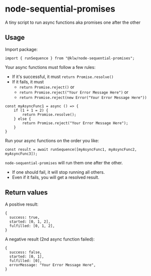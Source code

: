 # node-sequential-promises

A tiny script to run async functions aka promises one after the other

## Usage

Import package:

```
import { runSequence } from "@klw/node-sequential-promises";
```

Your async functions must follow a few rules:

- If it's successful, it must `return Promise.resolve()`
- If it fails, it must
  - `return Promise.reject()` or
  - `return Promise.reject("Your Error Message Here")` or
  - `return Promise.reject(new Error("Your Error Message Here"))`

```
const myAsyncFunc1 = async () => {
    if (1 + 1 = 2) {
        return Promise.resolve();
    } else {
        return Promise.reject("Your Error Message Here");
    }
}
```

Run your async functions on the order you like:

```
const result = await runSequence([myAsyncFunc1, myAsyncFunc2, myAsyncFunc3]);
```

`node-sequential-promises` will run them one after the other.

- If one should fail, it will stop running all others.
- Even if it fails, you will get a resolved result.

## Return values

A positive result:

```
{
  success: true,
  started: [0, 1, 2],
  fulfilled: [0, 1, 2],
}
```

A negative result (2nd async function failed):

```
{
  success: false,
  started: [0, 1],
  fulfilled: [0],
  errorMessage: "Your Error Message Here",
}
```
